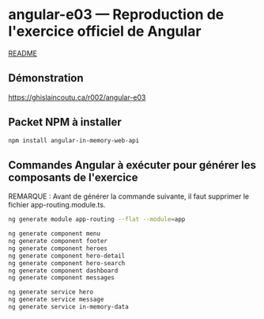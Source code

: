 # angular-e03 &mdash; Reproduction de l'exercice officiel de Angular
[README](../README.md)

## Démonstration
https://ghislaincoutu.ca/r002/angular-e03

## Packet NPM à installer
```sh
npm install angular-in-memory-web-api
```

## Commandes Angular à exécuter pour générer les composants de l'exercice
REMARQUE : Avant de générer la commande suivante, il faut supprimer le fichier app-routing.module.ts.
```sh
ng generate module app-routing --flat --module=app

ng generate component menu
ng generate component footer
ng generate component heroes
ng generate component hero-detail
ng generate component hero-search
ng generate component dashboard
ng generate component messages

ng generate service hero
ng generate service message
ng generate service in-memory-data
```
